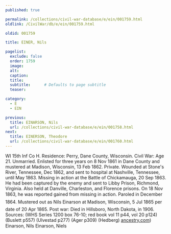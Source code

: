 ```yaml
---
published: true

permalink: /collections/civil-war-database/e/ein/001759.html
oldlink: /CivilWar/db/e/ein/001759.html

oldid: 001759

title: EINER, Nils

pagelist:
  exclude: false
  order: 1759
  image: 
  alt:
  caption:
  title:
  subtitle:      # Defaults to page subtitle
  teaser:

category: 
  - E 
  - EIN

previous:
  title: EINARSON, Nils
  url: /collections/civil-war-database/e/ein/001758.html  
next:
  title: EINERSON, Theodore
  url: /collections/civil-war-database/e/ein/001760.html   
---
```

WI 15th Inf Co H. Residence: Perry, Dane County, Wisconsin. Civil War: Age 21. Unmarried. Enlisted for three years on 8 Nov 1861 in Dane County and mustered at Madison, Wisconsin, 13 Feb 1862. Private. Wounded at Stone&#39;s River, Tennessee, Dec 1862, and sent to hospital at Nashville, Tennessee, until May 1863. Missing in action at the Battle of Chickamauga, 20 Sep 1863. He had been captured by the enemy and sent to Libby Prison, Richmond, Virginia. Also held at Danville, Charleston, and Florence prisons. On 18 Nov 1863, he was reported &#147;gained from missing in action&#148;. Paroled in December 1864. Mustered out as &#147;Nils Einarson&#148; at Madison, Wisconsin, 5 Jul 1865 per date of 20 Apr 1865. Post war: Died in Hillsboro, North Dakota, in 1906. Sources: (WHS Series 1200 box 76-10; red book vol 11 p44, vol 20 p124) (Buslett p557) (Ulvestad p277) (Ager p309) (Hedberg) [ancestry.com](http://ancestry.com/)) &#147;Einarson, Nils&#148; &#147;Einarson, Niels&#148;